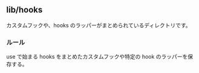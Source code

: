 ## lib/hooks

カスタムフックや、hooks のラッパーがまとめられているディレクトリです。

### ルール

use で始まる hooks をまとめたカスタムフックや特定の hook のラッパーを保存する。
